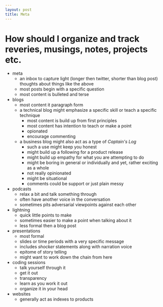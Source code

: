 ```yaml
---
layout: post
title: Meta
---
```


# How should I organize and track reveries, musings, notes, projects etc.

- meta
  - an inbox to capture light (longer then twitter, shorter than blog post) thoughts about things like the above
  - most posts begin with a specific question
  - most content is bulleted and terse
- blogs
  - most content it paragraph form
  - a technical blog might emphasize a specific skill or teach a specific technique
    - most content is build up from first principles
	- most content has intention to teach or make a point
	- opionated
	- encourage commenting
  - a business blog might also act as a type of _Captain's Log_
    - such a use might keep you honest
	- might build up a following for a product release
	- might build up empathy for what you are attempting to do
	- might be boring in general or individually and yet, rather exciting as a whole
	- not really opinionated
	- might be situational
	- comments could be support or just plain messy
- podcasts
  - relax a bit and talk something through
  - often have another voice in the conversation
  - sometimes pits adversarial viewpoints against each other
- lightning
  - quick little points to make
  - sometimes easier to make a point when talking about it
  - less formal then a blog post
- presentations
  - most formal
  - slides or time periods with a very specific message
  - includes _shocker_ statements along with narration voice
  - epitome of story telling
  - might want to work down the chain from here
- coding sessions
  - talk yourself through it
  - get it out
  - transparency
  - learn as you work it out
  - organize it in your head
- websites
  - generally act as indexes to products
